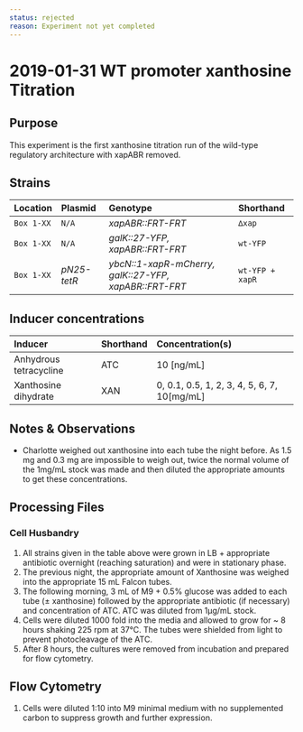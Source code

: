 ```yaml
---
status: rejected
reason: Experiment not yet completed
---
```


# 2019-01-31 WT promoter xanthosine Titration

## Purpose 
This experiment is the first xanthosine titration run of the wild-type
regulatory architecture with xapABR removed. 

## Strains
| **Location** | **Plasmid** | **Genotype** | **Shorthand** |
|:--| :--| :--| :--| 
|`Box 1-XX`| `N/A`| *xapABR::FRT-FRT* | `∆xap`|
|`Box 1-XX`| `N/A`| *galK::27-YFP, xapABR::FRT-FRT* | `wt-YFP`|
|`Box 1-XX`| *pN25-tetR*| *ybcN::1-xapR-mCherry, galK::27-YFP, xapABR::FRT-FRT*| `wt-YFP + xapR`|

## Inducer concentrations
| **Inducer** | **Shorthand**| **Concentration(s)** |
|:--|:--| :--|
| Anhydrous tetracycline| ATC| 10 \[ng/mL\]|
| Xanthosine dihydrate | XAN | 0, 0.1, 0.5, 1, 2, 3, 4, 5, 6, 7, 10\[mg/mL\]|

## Notes & Observations

* Charlotte weighed out xanthosine into each tube the night before. As 1.5 mg and
0.3 mg are impossible to weigh out, twice the normal volume of the 1mg/mL stock
was made and then diluted the appropriate amounts to get these concentrations. 

## Processing Files

### Cell Husbandry

1. All strains given in the table above were grown in LB + appropriate
   antibiotic overnight (reaching saturation) and were in stationary phase. 
2. The previous night, the appropriate amount of Xanthosine was weighed into the
  appropriate 15 mL Falcon tubes.
3. The following morning, 3 mL of M9 + 0.5% glucose was added to each tube (±
   xanthosine) followed by the appropriate antibiotic (if necessary) and
   concentration of ATC. ATC was diluted from 1µg/mL stock.
4. Cells were diluted 1000 fold into the media and allowed to grow for ~ 8 hours
   shaking 225 rpm at 37°C. The tubes were shielded from light to prevent
   photocleavage of the ATC.
5. After 8 hours, the cultures were removed from incubation and prepared for
  flow cytometry.

## Flow Cytometry
1. Cells were diluted 1:10 into M9 minimal medium with no supplemented carbon to
  suppress growth and further expression.